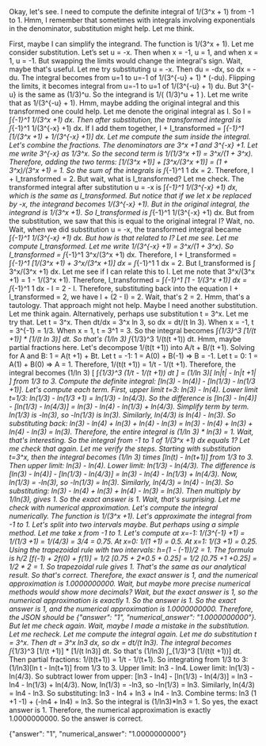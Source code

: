 <think>
Okay, let's see. I need to compute the definite integral of 1/(3^x + 1) from -1 to 1. Hmm, I remember that sometimes with integrals involving exponentials in the denominator, substitution might help. Let me think.

First, maybe I can simplify the integrand. The function is 1/(3^x + 1). Let me consider substitution. Let’s set u = -x. Then when x = -1, u = 1, and when x = 1, u = -1. But swapping the limits would change the integral's sign. Wait, maybe that's useful. Let me try substituting u = -x. Then du = -dx, so dx = -du. The integral becomes from u=1 to u=-1 of 1/(3^{-u} + 1) * (-du). Flipping the limits, it becomes integral from u=-1 to u=1 of 1/(3^{-u} + 1) du. But 3^{-u} is the same as (1/3)^u. So the integrand is 1/( (1/3)^u + 1 ). Let me write that as 1/(3^{-u} + 1). Hmm, maybe adding the original integral and this transformed one could help. Let me denote the original integral as I. So I = ∫_{-1}^1 1/(3^x +1) dx. Then after substitution, the transformed integral is ∫_{-1}^1 1/(3^{-x} +1) dx. If I add them together, I + I_transformed = ∫_{-1}^1 [1/(3^x +1) + 1/(3^{-x} +1)] dx. Let me compute the sum inside the integral. Let's combine the fractions. The denominators are 3^x +1 and 3^{-x} +1. Let me write 3^{-x} as 1/3^x. So the second term is 1/(1/3^x +1) = 3^x/(1 + 3^x). Therefore, adding the two terms: [1/(3^x +1)] + [3^x/(3^x +1)] = (1 + 3^x)/(3^x +1) = 1. So the sum of the integrals is ∫_{-1}^1 1 dx = 2. Therefore, I + I_transformed = 2. But wait, what is I_transformed? Let me check. The transformed integral after substitution u = -x is ∫_{-1}^1 1/(3^{-x} +1) dx, which is the same as I_transformed. But notice that if we let x be replaced by -x, the integrand becomes 1/(3^{-x} +1). But in the original integral, the integrand is 1/(3^x +1). So I_transformed is ∫_{-1}^1 1/(3^{-x} +1) dx. But from the substitution, we saw that this is equal to the original integral I? Wait, no. Wait, when we did substitution u = -x, the transformed integral became ∫_{-1}^1 1/(3^{-x} +1) dx. But how is that related to I? Let me see. Let me compute I_transformed. Let me write 1/(3^{-x} +1) = 3^x/(1 + 3^x). So I_transformed = ∫_{-1}^1 3^x/(3^x +1) dx. Therefore, I + I_transformed = ∫_{-1}^1 [1/(3^x +1) + 3^x/(3^x +1)] dx = ∫_{-1}^1 1 dx = 2. But I_transformed is ∫ 3^x/(3^x +1) dx. Let me see if I can relate this to I. Let me note that 3^x/(3^x +1) = 1 - 1/(3^x +1). Therefore, I_transformed = ∫_{-1}^1 [1 - 1/(3^x +1)] dx = ∫_{-1}^1 1 dx - I = 2 - I. Therefore, substituting back into the equation I + I_transformed = 2, we have I + (2 - I) = 2. Wait, that's 2 = 2. Hmm, that's a tautology. That approach might not help. Maybe I need another substitution. Let me think again. Alternatively, perhaps use substitution t = 3^x. Let me try that. Let t = 3^x. Then dt/dx = 3^x ln 3, so dx = dt/(t ln 3). When x = -1, t = 3^{-1} = 1/3. When x = 1, t = 3^1 = 3. So the integral becomes ∫_{1/3}^3 [1/(t +1)] * [1/(t ln 3)] dt. So that's (1/ln 3) ∫_{1/3}^3 1/(t(t +1)) dt. Hmm, maybe partial fractions here. Let's decompose 1/(t(t +1)) into A/t + B/(t +1). Solving for A and B: 1 = A(t +1) + Bt. Let t = -1: 1 = A(0) + B(-1) => B = -1. Let t = 0: 1 = A(1) + B(0) => A = 1. Therefore, 1/(t(t +1)) = 1/t - 1/(t +1). Therefore, the integral becomes (1/ln 3) [ ∫_{1/3}^3 (1/t - 1/(t +1)) dt ] = (1/ln 3)[ ln|t| - ln|t +1| ] from 1/3 to 3. Compute the definite integral: [ln(3) - ln(4)] - [ln(1/3) - ln(1/3 +1)]. Let's compute each term. First, upper limit t=3: ln(3) - ln(4). Lower limit t=1/3: ln(1/3) - ln(1/3 +1) = ln(1/3) - ln(4/3). So the difference is [ln(3) - ln(4)] - [ln(1/3) - ln(4/3)] = ln(3) - ln(4) - ln(1/3) + ln(4/3). Simplify term by term. ln(1/3) is -ln(3), so -ln(1/3) is ln(3). Similarly, ln(4/3) is ln(4) - ln(3). So substituting back: ln(3) - ln(4) + ln(3) + ln(4) - ln(3) = ln(3) - ln(4) + ln(3) + ln(4) - ln(3) = ln(3). Therefore, the entire integral is (1/ln 3) * ln(3) = 1. Wait, that's interesting. So the integral from -1 to 1 of 1/(3^x +1) dx equals 1? Let me check that again. Let me verify the steps. Starting with substitution t=3^x, then the integral becomes (1/ln 3) times [ln(t) - ln(t+1)] from 1/3 to 3. Then upper limit: ln(3) - ln(4). Lower limit: ln(1/3) - ln(4/3). The difference is [ln(3) - ln(4)] - [ln(1/3) - ln(4/3)] = ln(3) - ln(4) - ln(1/3) + ln(4/3). Now, ln(1/3) = -ln(3), so -ln(1/3) = ln(3). Similarly, ln(4/3) = ln(4) - ln(3). So substituting: ln(3) - ln(4) + ln(3) + ln(4) - ln(3) = ln(3). Then multiply by 1/ln(3), gives 1. So the exact answer is 1. Wait, that's surprising. Let me check with numerical approximation. Let's compute the integral numerically. The function is 1/(3^x +1). Let's approximate the integral from -1 to 1. Let's split into two intervals maybe. But perhaps using a simple method. Let me take x from -1 to 1. Let's compute at x=-1: 1/(3^{-1} +1) = 1/(1/3 +1) = 1/(4/3) = 3/4 = 0.75. At x=0: 1/(1 +1) = 0.5. At x=1: 1/(3 +1) = 0.25. Using the trapezoidal rule with two intervals: h=(1 - (-1))/2 = 1. The formula is h/2 [f(-1) + 2f(0) + f(1)] = 1/2 [0.75 + 2*0.5 + 0.25] = 1/2 [0.75 +1 +0.25] = 1/2 * 2 = 1. So trapezoidal rule gives 1. That's the same as our analytical result. So that's correct. Therefore, the exact answer is 1, and the numerical approximation is 1.0000000000. Wait, but maybe more precise numerical methods would show more decimals? Wait, but the exact answer is 1, so the numerical approximation is exactly 1. So the answer is 1. So the exact answer is 1, and the numerical approximation is 1.0000000000. Therefore, the JSON should be {"answer": "1", "numerical_answer": "1.0000000000"}. But let me check again. Wait, maybe I made a mistake in the substitution. Let me recheck. Let me compute the integral again. Let me do substitution t = 3^x. Then dt = 3^x ln3 dx, so dx = dt/(t ln3). The integral becomes ∫_{1/3}^3 [1/(t +1)] * [1/(t ln3)] dt. So that's (1/ln3) ∫_{1/3}^3 [1/(t(t +1))] dt. Then partial fractions: 1/(t(t+1)) = 1/t - 1/(t+1). So integrating from 1/3 to 3: (1/ln3)[ln t - ln(t+1)] from 1/3 to 3. Upper limit: ln3 - ln4. Lower limit: ln(1/3) - ln(4/3). So subtract lower from upper: [ln3 - ln4] - [ln(1/3) - ln(4/3)] = ln3 - ln4 - ln(1/3) + ln(4/3). Now, ln(1/3) = -ln3, so -ln(1/3) = ln3. Similarly, ln(4/3) = ln4 - ln3. So substituting: ln3 - ln4 + ln3 + ln4 - ln3. Combine terms: ln3 (1 +1 -1) + (-ln4 + ln4) = ln3. So the integral is (1/ln3)*ln3 = 1. So yes, the exact answer is 1. Therefore, the numerical approximation is exactly 1.0000000000. So the answer is correct.
</think>

{"answer": "1", "numerical_answer": "1.0000000000"}